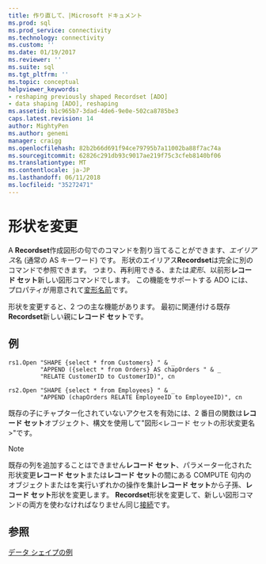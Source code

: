 ```yaml
---
title: 作り直して、|Microsoft ドキュメント
ms.prod: sql
ms.prod_service: connectivity
ms.technology: connectivity
ms.custom: ''
ms.date: 01/19/2017
ms.reviewer: ''
ms.suite: sql
ms.tgt_pltfrm: ''
ms.topic: conceptual
helpviewer_keywords:
- reshaping previously shaped Recordset [ADO]
- data shaping [ADO], reshaping
ms.assetid: b1c965b7-3dad-4de6-9e0e-502ca8785be3
caps.latest.revision: 14
author: MightyPen
ms.author: genemi
manager: craigg
ms.openlocfilehash: 82b2b66d691f94ce79795b7a11002ba88f7ac74a
ms.sourcegitcommit: 62826c291db93c9017ae219f75c3cfeb8140bf06
ms.translationtype: MT
ms.contentlocale: ja-JP
ms.lasthandoff: 06/11/2018
ms.locfileid: "35272471"
---
```

# <a name="reshaping"></a>形状を変更
A **Recordset**作成図形の句でのコマンドを割り当てることができます、*エイリアス*名 (通常の AS キーワード) です。 形状のエイリアス**Recordset**は完全に別のコマンドで参照できます。 つまり、再利用できる、または*変形*、以前形**レコード セット**新しい図形コマンドでします。 この機能をサポートする ADO には、プロパティが用意されて[変形名前](../../../ado/reference/ado-api/reshape-name-property-dynamic-ado.md)です。  
  
 形状を変更すると、2 つの主な機能があります。 最初に関連付ける既存**Recordset**新しい親に**レコード セット**です。  
  
## <a name="example"></a>例  
  
```  
rs1.Open "SHAPE {select * from Customers} " & _  
         "APPEND ({select * from Orders} AS chapOrders " & _  
         "RELATE CustomerID to CustomerID)", cn  
  
rs2.Open "SHAPE {select * from Employees} " & _  
         "APPEND (chapOrders RELATE EmployeeID to EmployeeID)", cn  
```  
  
 既存の子にチャプター化されていないアクセスを有効には、2 番目の関数は**レコード セット**オブジェクト、構文を使用して"図形\<レコード セットの形状変更名 >"です。  
  
> [!NOTE]
>  既存の列を追加することはできません**レコード セット**、パラメーター化された形状変更**レコード セット**または**レコード セット**の間にある COMPUTE 句内のオブジェクトまたはを実行いずれかの操作を集計**レコード セット**から子孫、**レコード セット**形状を変更します。 **Recordset**形状を変更して、新しい図形コマンドの両方を使わなければなりません同じ[接続](../../../ado/reference/ado-api/connection-object-ado.md)です。  
  
## <a name="see-also"></a>参照  
 [データ シェイプの例](../../../ado/guide/data/data-shaping-example.md)
